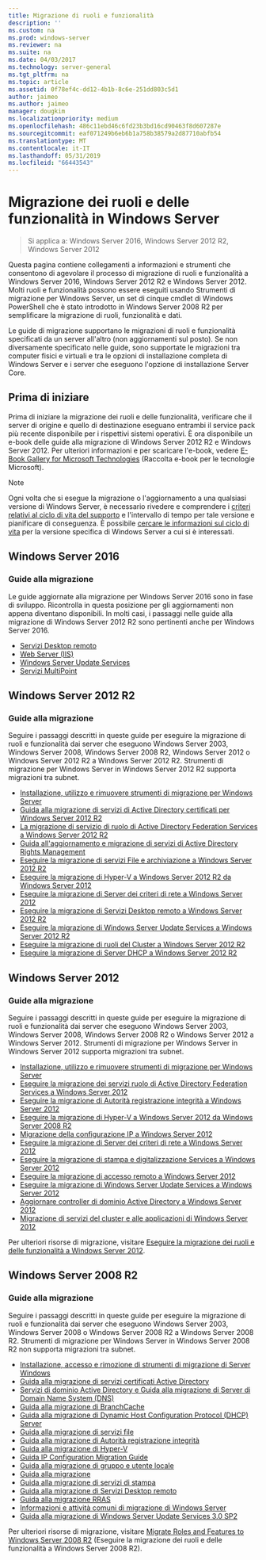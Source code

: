 ```yaml
---
title: Migrazione di ruoli e funzionalità
description: ''
ms.custom: na
ms.prod: windows-server
ms.reviewer: na
ms.suite: na
ms.date: 04/03/2017
ms.technology: server-general
ms.tgt_pltfrm: na
ms.topic: article
ms.assetid: 0f78ef4c-dd12-4b1b-8c6e-251dd803c5d1
author: jaimeo
ms.author: jaimeo
manager: dougkim
ms.localizationpriority: medium
ms.openlocfilehash: 486c11ebd46c6fd23b3bd16cd90463f8d607287e
ms.sourcegitcommit: eaf071249b6eb6b1a758b38579a2d87710abfb54
ms.translationtype: MT
ms.contentlocale: it-IT
ms.lasthandoff: 05/31/2019
ms.locfileid: "66443543"
---
```

# <a name="migrating-roles-and-features-in-windows-server"></a>Migrazione dei ruoli e delle funzionalità in Windows Server

>Si applica a: Windows Server 2016, Windows Server 2012 R2, Windows Server 2012

Questa pagina contiene collegamenti a informazioni e strumenti che consentono di agevolare il processo di migrazione di ruoli e funzionalità a Windows Server 2016, Windows Server 2012 R2 e Windows Server 2012. Molti ruoli e funzionalità possono essere eseguiti usando Strumenti di migrazione per Windows Server, un set di cinque cmdlet di Windows PowerShell che è stato introdotto in Windows Server 2008 R2 per semplificare la migrazione di ruoli, funzionalità e dati.

Le guide di migrazione supportano le migrazioni di ruoli e funzionalità specificati da un server all'altro (non aggiornamenti sul posto). Se non diversamente specificato nelle guide, sono supportate le migrazioni tra computer fisici e virtuali e tra le opzioni di installazione completa di Windows Server e i server che eseguono l'opzione di installazione Server Core.  

## <a name="before-you-begin"></a>Prima di iniziare

Prima di iniziare la migrazione dei ruoli e delle funzionalità, verificare che il server di origine e quello di destinazione eseguano entrambi il service pack più recente disponibile per i rispettivi sistemi operativi.
È ora disponibile un e-book delle guide alla migrazione di Windows Server 2012 R2 e Windows Server 2012. Per ulteriori informazioni e per scaricare l'e-book, vedere [E-Book Gallery for Microsoft Technologies](https://social.technet.microsoft.com/wiki/contents/articles/11608.e-book-gallery-for-microsoft-technologies.aspx#MigrateRoles) (Raccolta e-book per le tecnologie Microsoft). 

>[!NOTE]
>Ogni volta che si esegue la migrazione o l'aggiornamento a una qualsiasi versione di Windows Server, è necessario rivedere e comprendere i [criteri relativi al ciclo di vita del supporto](https://support.microsoft.com/lifecycle) e l'intervallo di tempo per tale versione e pianificare di conseguenza. È possibile [cercare le informazioni sul ciclo di vita](https://support.microsoft.com/lifecycle) per la versione specifica di Windows Server a cui si è interessati.
 
## <a name="windows-server-2016"></a>Windows Server 2016

### <a name="migration-guides"></a>Guide alla migrazione
Le guide aggiornate alla migrazione per Windows Server 2016 sono in fase di sviluppo. Ricontrolla in questa posizione per gli aggiornamenti non appena diventano disponibili. In molti casi, i passaggi nelle guide alla migrazione di Windows Server 2012 R2 sono pertinenti anche per Windows Server 2016.

- [Servizi Desktop remoto](https://technet.microsoft.com/windows-server-docs/compute/remote-desktop-services/migrate-rds-role-services)
- [Web Server (IIS)](https://www.iis.net/downloads/microsoft/web-deploy)
- [Windows Server Update Services](https://technet.microsoft.com/library/hh852339.aspx)
- [Servizi MultiPoint](https://technet.microsoft.com/windows-server-docs/compute/remote-desktop-services/multipoint-services/multipoint-services-migrate)
 
## <a name="windows-server-2012-r2"></a>Windows Server 2012 R2

### <a name="migration-guides"></a>Guide alla migrazione
Seguire i passaggi descritti in queste guide per eseguire la migrazione di ruoli e funzionalità dai server che eseguono Windows Server 2003, Windows Server 2008, Windows Server 2008 R2, Windows Server 2012 o Windows Server 2012 R2 a Windows Server 2012 R2. Strumenti di migrazione per Windows Server in Windows Server 2012 R2 supporta migrazioni tra subnet.

- [Installazione, utilizzo e rimuovere strumenti di migrazione per Windows Server](https://technet.microsoft.com/library/jj134202.aspx)
- [Guida alla migrazione di servizi di Active Directory certificati per Windows Server 2012 R2](https://technet.microsoft.com/library/dn486797.aspx)
- [La migrazione di servizio di ruolo di Active Directory Federation Services a Windows Server 2012 R2](https://technet.microsoft.com/library/dn486815.aspx)
- [Guida all'aggiornamento e migrazione di servizi di Active Directory Rights Management](https://technet.microsoft.com/library/cc754277.aspx)
- [Eseguire la migrazione di servizi File e archiviazione a Windows Server 2012 R2](https://technet.microsoft.com/library/dn479292.aspx)
- [Eseguire la migrazione di Hyper-V a Windows Server 2012 R2 da Windows Server 2012](https://technet.microsoft.com/library/dn486799.aspx)
- [Eseguire la migrazione di Server dei criteri di rete a Windows Server 2012](https://technet.microsoft.com/library/hh831652)
- [Eseguire la migrazione di Servizi Desktop remoto a Windows Server 2012 R2](https://technet.microsoft.com/library/dn479239.aspx)
- [Eseguire la migrazione di Windows Server Update Services a Windows Server 2012 R2](https://technet.microsoft.com/library/hh852339.aspx)
- [Eseguire la migrazione di ruoli del Cluster a Windows Server 2012 R2](https://technet.microsoft.com/library/dn530779.aspx)
- [Eseguire la migrazione di Server DHCP a Windows Server 2012 R2](https://technet.microsoft.com/library/dn495425.aspx)
 
## <a name="windows-server-2012"></a>Windows Server 2012

### <a name="migration-guides"></a>Guide alla migrazione
Seguire i passaggi descritti in queste guide per eseguire la migrazione di ruoli e funzionalità dai server che eseguono Windows Server 2003, Windows Server 2008, Windows Server 2008 R2 o Windows Server 2012 a Windows Server 2012. Strumenti di migrazione per Windows Server in Windows Server 2012 supporta migrazioni tra subnet.

- [Installazione, utilizzo e rimuovere strumenti di migrazione per Windows Server](https://technet.microsoft.com/library/jj134202)
- [Eseguire la migrazione dei servizi ruolo di Active Directory Federation Services a Windows Server 2012](https://technet.microsoft.com/library/jj647765)
- [Eseguire la migrazione di Autorità registrazione integrità a Windows Server 2012](https://technet.microsoft.com/library/hh831513)
- [Eseguire la migrazione di Hyper-V a Windows Server 2012 da Windows Server 2008 R2](https://technet.microsoft.com/library/jj574113)
- [Migrazione della configurazione IP a Windows Server 2012](https://technet.microsoft.com/library/jj574133)
- [Eseguire la migrazione di Server dei criteri di rete a Windows Server 2012](https://technet.microsoft.com/library/hh831652)
- [Eseguire la migrazione di stampa e digitalizzazione Services a Windows Server 2012](https://technet.microsoft.com/library/jj134150)
- [Eseguire la migrazione di accesso remoto a Windows Server 2012](https://technet.microsoft.com/library/hh831423)
- [Eseguire la migrazione di Windows Server Update Services a Windows Server 2012](https://technet.microsoft.com/library/hh852339)
- [Aggiornare controller di dominio Active Directory a Windows Server 2012](https://technet.microsoft.com/library/hh994618.aspx)
- [Migrazione di servizi del cluster e alle applicazioni di Windows Server 2012](https://technet.microsoft.com/library/dn486790.aspx)
 

Per ulteriori risorse di migrazione, visitare [Eseguire la migrazione dei ruoli e delle funzionalità a Windows Server 2012](https://technet.microsoft.com/library/jj134039).

## <a name="windows-server-2008-r2"></a>Windows Server 2008 R2

### <a name="migration-guides"></a>Guide alla migrazione
Seguire i passaggi descritti in queste guide per eseguire la migrazione di ruoli e funzionalità dai server che eseguono Windows Server 2003, Windows Server 2008 o Windows Server 2008 R2 a Windows Server 2008 R2. Strumenti di migrazione per Windows Server in Windows Server 2008 R2 non supporta migrazioni tra subnet.

- [Installazione, accesso e rimozione di strumenti di migrazione di Server Windows](https://technet.microsoft.com/library/dd379545)
- [Guida alla migrazione di servizi certificati Active Directory](https://technet.microsoft.com/library/ee126170)
- [Servizi di dominio Active Directory e Guida alla migrazione di Server di Domain Name System (DNS)](https://technet.microsoft.com/library/dd379558)
- [Guida alla migrazione di BranchCache](https://technet.microsoft.com/library/dd548365)
- [Guida alla migrazione di Dynamic Host Configuration Protocol (DHCP) Server](https://technet.microsoft.com/library/dd379535)
- [Guida alla migrazione di servizi file](https://technet.microsoft.com/library/dd379487)
- [Guida alla migrazione di Autorità registrazione integrità](https://technet.microsoft.com/library/ee791829)
- [Guida alla migrazione di Hyper-V](https://technet.microsoft.com/library/ee849855)
- [Guida IP Configuration Migration Guide](https://technet.microsoft.com/library/dd379537)
- [Guida alla migrazione di gruppo e utente locale](https://technet.microsoft.com/library/dd379531)
- [Guida alla migrazione](https://technet.microsoft.com/library/ee791849)
- [Guida alla migrazione di servizi di stampa](https://technet.microsoft.com/library/dd379488)
- [Guida alla migrazione di Servizi Desktop remoto](https://technet.microsoft.com/library/ff849223)
- [Guida alla migrazione RRAS](https://technet.microsoft.com/library/ee822825)
- [Informazioni e attività comuni di migrazione di Windows Server](https://technet.microsoft.com/library/ff400258)
- [Guida alla migrazione di Windows Server Update Services 3.0 SP2](https://technet.microsoft.com/library/ee822826)
 
Per ulteriori risorse di migrazione, visitare [Migrate Roles and Features to Windows Server 2008 R2](https://technet.microsoft.com/library/dd365353) (Eseguire la migrazione dei ruoli e delle funzionalità a Windows Server 2008 R2).
